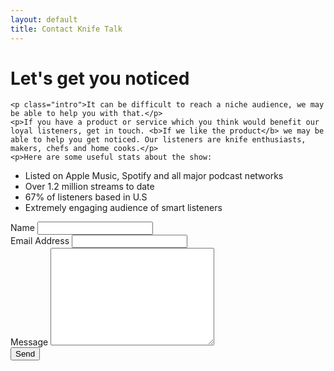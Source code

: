 ```yaml
---
layout: default
title: Contact Knife Talk
---
```


<div class="post">
  <h1 class="pageTitle">Let's get you noticed</h1>
  
    <p class="intro">It can be difficult to reach a niche audience, we may be able to help you with that.</p>
    <p>If you have a product or service which you think would benefit our loyal listeners, get in touch. <b>If we like the product</b> we may be able to help you get noticed. Our listeners are knife enthusiasts, makers, chefs and home cooks.</p>
    <p>Here are some useful stats about the show:
<ul>
<li>Listed on Apple Music, Spotify and all major podcast networks</li>
<li>Over 1.2 million streams to date</li>
<li>67% of listeners based in U.S</li>
<li>Extremely engaging audience of smart listeners</li>
</ul>
    </p>
 
  <form action="http://formspree.io/your@mail.com" method="POST">
    <label for="name">Name</label>
    <input type="text" id="name" name="name" class="full-width"><br>
    <label for="email">Email Address</label>
    <input type="email" id="email" name="_replyto" class="full-width"><br>
    <label for="message">Message</label>
    <textarea name="message" id="message" cols="30" rows="10" class="full-width"></textarea><br>
    <input type="submit" value="Send" class="button">
  </form>
</div>

